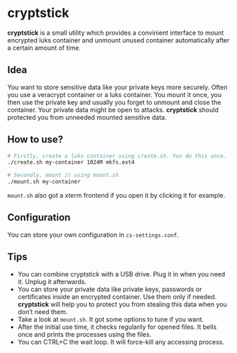 # cryptstick

**cryptstick** is a small utility which provides a convinient interface to mount encrypted luks container and unmount unused container automatically after a certain amount of time.

## Idea

You want to store sensitive data like your private keys more securely. Often you use a veracrypt container or a luks container. You mount it once, you then use the private key and usually you forget to unmount and close the container. Your private data might be open to attacks. **cryptstick** should protected you from unneeded mounted sensitive data.

## How to use?

```bash
# Firstly, create a luks container using create.sh. You do this once.
./create.sh my-container 1024M mkfs.ext4

# Secondly, mount it using mount.sh
./mount.sh my-container
```

`mount.sh` also got a xterm frontend if you open it by clicking it for example.

## Configuration

You can store your own configuration in `cs-settings.conf`.

## Tips

* You can combine cryptstick with a USB drive. Plug it in when you need it. Unplug it afterwards.
* You can store your private data like private keys, passwords or certificates inside an encrypted container. Use them only if needed. **cryptstick** will help you to protect you from stealing this data when you don’t need them.
* Take a look at `mount.sh`. It got some options to tune if you want.
* After the initial use time, it checks regularily for opened files. It bells once and prints the processes using the files.
* You can CTRL+C the wait loop. It will force-kill any accessing process.